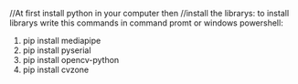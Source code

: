//At first install python in your computer then
//install the librarys:
to install librarys write this commands in command promt or windows powershell:

1) pip install mediapipe
2) pip install pyserial
3) pip install opencv-python
4) pip install cvzone
